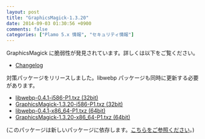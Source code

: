 ```yaml
---
layout: post
title: "GraphicsMagick-1.3.20"
date: 2014-09-03 01:30:56 +0900
comments: false
categories: ["Plamo 5.x 情報", "セキュリティ情報"]
---
```


GraphicsMagick に脆弱性が発見されています。詳しくは以下をご覧ください。

* [Changelog](http://www.graphicsmagick.org/Changelog.html)

対策パッケージをリリースしました。libwebp パッケージも同時に更新する必要があります。

* [libwebp-0.4.1-i586-P1.txz (32bit)](ftp://plamo.linet.gr.jp/pub/Plamo-5.x/x86/plamo/04_xapps/libwebp-0.4.1-i586-P1.txz)
* [GraphicsMagick-1.3.20-i586-P1.txz (32bit)](ftp://plamo.linet.gr.jp/pub/Plamo-5.x/x86/plamo/04_xapps/GraphicsMagick-1.3.20-i586-P1.txz)
* [libwebp-0.4.1-x86_64-P1.txz (64bit)](ftp://plamo.linet.gr.jp/pub/Plamo-5.x/x86_64/plamo/04_xapps/libwebp-0.4.1-x86_64-P1.txz)
* [GraphicsMagick-1.3.20-x86_64-P1.txz (64bit)](ftp://plamo.linet.gr.jp/pub/Plamo-5.x/x86_64/plamo/04_xapps/GraphicsMagick-1.3.20-x86_64-P1.txz)

(このパッケージは新しいパッケージに依存します。[こちらをご参照ください](blog/2014/08/05/glibc-gcc/)。)